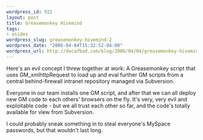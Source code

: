 ```yaml
--- 
wordpress_id: 922
layout: post
title: Greasemonkey Hivemind
tags: 
- asides
wordpress_slug: greasemonkey-hivemind-2
wordpress_date: "2006-04-04T15:32:52-04:00"
wordpress_url: http://decafbad.com/blog/2006/04/04/greasemonkey-hivemind-2
---
```

 <p>Here's an evil concept I threw together at work:  A Greasemonkey script that uses GM_xmlhttpRequest to load up and eval further GM scripts from a central behind-firewall intranet repository managed via Subversion.</p>
 <p>Everyone in our team installs one GM script, and after that we can all deploy new GM code to each others' browsers on the fly.  It's very, very evil and exploitable code - but we all trust each other so far, and the code's totally available for view from Subversion.</p>
 <p>I could probably sneak something in to steal everyone's MySpace passwords, but that wouldn't last long.</p>
